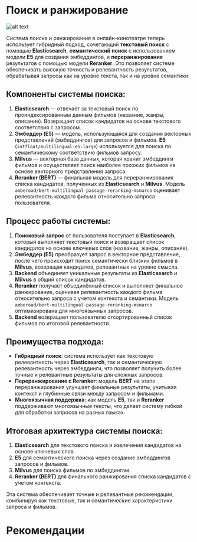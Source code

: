 # Поиск и ранжирование
![alt text](image.png)

Система поиска и ранжирования в онлайн-кинотеатре теперь использует гибридный подход, сочетающий **текстовый поиск** с помощью **Elasticsearch**, **семантический поиск** с использованием модели **E5** для создания эмбеддингов, и **переранжирование** результатов с помощью модели **Reranker**. Это позволяет системе обеспечивать высокую точность и релевантность результатов, обрабатывая запросы как на уровне текста, так и на уровне семантики.

## Компоненты системы поиска:
1. **Elasticsearch** — отвечает за текстовый поиск по проиндексированным данным фильмов (название, жанры, описание). Возвращает список кандидатов на основе текстового соответствия с запросом.
2. **Эмбеддер (E5)** — модель, использующаяся для создания векторных представлений (эмбеддингов) для запросов и фильмов. **E5** (`intfloat/multilingual-e5-large`) используется для поиска по семантическому соответствию фильмов запросу.
3. **Milvus** — векторная база данных, которая хранит эмбеддинги фильмов и осуществляет поиск наиболее похожих фильмов на основе векторного представления запроса.
4. **Reranker (BERT)** — финальная модель для переранжирования списка кандидатов, полученных из **Elasticsearch** и **Milvus**. Модель `amberoad/bert-multilingual-passage-reranking-msmarco` оценивает релевантность каждого фильма относительно запроса пользователя.

## Процесс работы системы:
1. **Поисковый запрос** от пользователя поступает в **Elasticsearch**, который выполняет текстовый поиск и возвращает список кандидатов на основе ключевых слов (название, жанры, описание).
2. **Эмбеддер (E5)** преобразует запрос в векторное представление, после чего происходит поиск семантически близких фильмов в **Milvus**, возвращая кандидатов, релевантных на уровне смысла.
3. **Backend** объединяет уникальные результаты из **Elasticsearch** и **Milvus** в общий список кандидатов.
4. **Reranker** получает объединённый список и выполняет финальное ранжирование, оценивая релевантность каждого фильма относительно запроса с учетом контекста и семантики. Модель `amberoad/bert-multilingual-passage-reranking-msmarco` оптимизирована для многоязычных запросов.
5. **Backend** возвращает пользователю отсортированный список фильмов по итоговой релевантности.

## Преимущества подхода:
- **Гибридный поиск**: система использует как текстовую релевантность через **Elasticsearch**, так и семантическую релевантность через эмбеддинги, что позволяет получить более точные и релевантные результаты для сложных запросов.
- **Переранжирование с Reranker**: модель **BERT** на этапе переранжирования улучшает финальные результаты, учитывая контекст и глубинные связи между запросом и фильмами.
- **Многоязычная поддержка**: как модель **E5**, так и **Reranker** поддерживают многоязычные тексты, что делает систему гибкой для обработки запросов на разных языках.

## Итоговая архитектура системы поиска:
1. **Elasticsearch** для текстового поиска и извлечения кандидатов на основе ключевых слов.
2. **E5** для семантического поиска через создание эмбеддингов запросов и фильмов.
3. **Milvus** для поиска фильмов по эмбеддингам.
4. **Reranker (BERT)** для финального ранжирования списка кандидатов с учетом контекста.

Эта система обеспечивает точные и релевантные рекомендации, комбинируя как текстовые, так и семантические характеристики запроса и фильмов.

# Рекомендации

